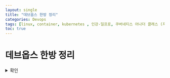 ```yaml
---
layout: single
title: "데브옵스 한방 정리"
categories: Devops
tags: [linux, container, kubernetes , 인강-일프로, 쿠버네티스 어나더 클래스 (지상편) - Sprint 1 2 , DevOps  ]
toc: true
---
```



# 데브옵스 한방 정리


<details>
<summary>확인</summary>

~~~

ㅇㄹㅇㄹ~

~~~

</details>